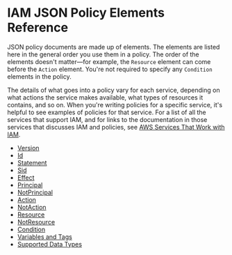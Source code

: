 # IAM JSON Policy Elements Reference<a name="reference_policies_elements"></a>

JSON policy documents are made up of elements\. The elements are listed here in the general order you use them in a policy\. The order of the elements doesn't matter—for example, the `Resource` element can come before the `Action` element\. You're not required to specify any `Condition` elements in the policy\. 

The details of what goes into a policy vary for each service, depending on what actions the service makes available, what types of resources it contains, and so on\. When you're writing policies for a specific service, it's helpful to see examples of policies for that service\. For a list of all the services that support IAM, and for links to the documentation in those services that discusses IAM and policies, see [AWS Services That Work with IAM](reference_aws-services-that-work-with-iam.md)\.


+ [Version](reference_policies_elements_version.md)
+ [Id](reference_policies_elements_id.md)
+ [Statement](reference_policies_elements_statement.md)
+ [Sid](reference_policies_elements_sid.md)
+ [Effect](reference_policies_elements_effect.md)
+ [Principal](reference_policies_elements_principal.md)
+ [NotPrincipal](reference_policies_elements_notprincipal.md)
+ [Action](reference_policies_elements_action.md)
+ [NotAction](reference_policies_elements_notaction.md)
+ [Resource](reference_policies_elements_resource.md)
+ [NotResource](reference_policies_elements_notresource.md)
+ [Condition](reference_policies_elements_condition.md)
+ [Variables and Tags](reference_policies_variables.md)
+ [Supported Data Types](reference_policies_elements_datatypes.md)
